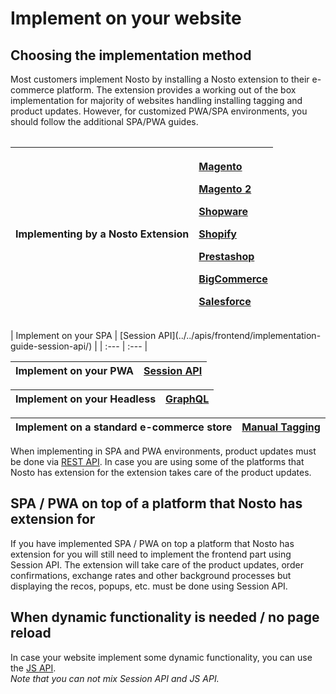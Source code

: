 # Implement on your website

## Choosing the implementation method

Most customers implement Nosto by installing a Nosto extension to their e-commerce platform. The extension provides a working out of the box implementation for majority of websites handling installing tagging and product updates. However, for customized PWA/SPA environments, you should follow the additional SPA/PWA guides.

|  |  |
| :--- | :--- |


<table>
  <thead>
    <tr>
      <th style="text-align:left">Implementing by a Nosto Extension</th>
      <th style="text-align:left">
        <p><a href="https://docs.nosto.com/magento/">Magento</a>
        </p>
        <p><a href="https://docs.nosto.com/magento-2/">Magento 2</a>
        </p>
        <p><a href="https://docs.nosto.com/shopware">Shopware</a>
        </p>
        <p><a href="https://docs.nosto.com/shopify">Shopify</a>
        </p>
        <p><a href="https://docs.nosto.com/prestashop">Prestashop</a>
        </p>
        <p><a href="https://docs.nosto.com/bigcommerce">BigCommerce</a>
        </p>
        <p><a href="https://docs.nosto.com/salesforce">Salesforce</a>
        </p>
      </th>
    </tr>
  </thead>
  <tbody></tbody>
</table>| Implement on your SPA | [Session API](../../apis/frontend/implementation-guide-session-api/) |
| :--- | :--- |


| Implement on your PWA | [Session API](../../apis/frontend/implementation-guide-session-api/) |
| :--- | :--- |


| Implement on your Headless | [GraphQL](../../apis/graphql-an-introduction/) |
| :--- | :--- |


| Implement on a standard e-commerce store | [Manual Tagging](manual-implementation/) |
| :--- | :--- |


When implementing in SPA and PWA environments, product updates must be done via [REST API](../../apis/rest/). In case you are using some of the platforms that Nosto has extension for the extension takes care of the product updates.

## SPA / PWA on top of a platform that Nosto has extension for

If you have implemented SPA / PWA on top a platform that Nosto has extension for you will still need to implement the frontend part using Session API. The extension will take care of the product updates, order confirmations, exchange rates and other background processes but displaying the recos, popups, etc. must be done using Session API.

## When dynamic functionality is needed / no page reload

In case your website implement some dynamic functionality, you can use the [JS API](../../apis/js-apis/).  
_Note that you can not mix Session API and JS API._

|  |
| :--- |


